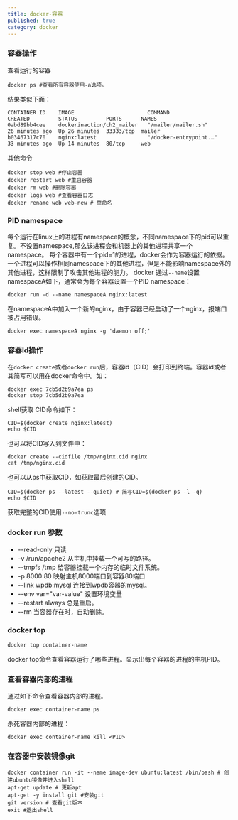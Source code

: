 ```yaml
---
title: docker-容器
published: true
category: docker
---
```


### 容器操作
查看运行的容器
```shell script
docker ps #查看所有容器使用-a选项。
```
结果类似下面：
```
CONTAINER ID    IMAGE                       COMMAND                  CREATED         STATUS         PORTS      NAMES
0abd89bb4cee    dockerinaction/ch2_mailer   "/mailer/mailer.sh"      26 minutes ago  Up 26 minutes  33333/tcp  mailer
b03467317c70    nginx:latest                "/docker-entrypoint.…"   33 minutes ago  Up 14 minutes  80/tcp     web
```
其他命令
```shell script
docker stop web #停止容器
docker restart web #重启容器
docker rm web #删除容器
docker logs web #查看容器日志
docker rename web web-new # 重命名
```

### PID namespace
每个运行在linux上的进程有namespace的概念，不同namespace下的pid可以重复。不设置namespace,那么该进程会和机器上的其他进程共享一个namespace。
每个容器中有一个pid=1的进程，docker会作为容器运行的依据。
一个进程可以操作相同namespace下的其他进程，但是不能影响namespace外的其他进程，这样限制了攻击其他进程的能力。
docker 通过`--name`设置namespaceA如下，通常会为每个容器设置一个PID namespace：
```shell script
docker run -d --name namespaceA nginx:latest
```
在namespaceA中加入一个新的nginx，由于容器已经启动了一个nginx，报端口被占用错误。
```shell script
docker exec namespaceA nginx -g 'daemon off;'
```

### 容器Id操作
在`docker create`或者`docker run`后，容器id（CID）会打印到终端。容器id或者其简写可以用在docker命令中。如：
```
docker exec 7cb5d2b9a7ea ps
docker stop 7cb5d2b9a7ea
```
shell获取 CID命令如下：
```shell script
CID=$(docker create nginx:latest)
echo $CID
```
也可以将CID写入到文件中：
```shell script
docker create --cidfile /tmp/nginx.cid nginx
cat /tmp/nginx.cid
```
也可以从ps中获取CID，如获取最后创建的CID。
```shell script
CID=$(docker ps --latest --quiet) # 简写CID=$(docker ps -l -q)
echo $CID
```
获取完整的CID使用`--no-trunc`选项

### docker run 参数
* --read-only 只读
* -v /run/apache2 从主机中挂载一个可写的路径。
* --tmpfs /tmp  给容器挂载一个内存的临时文件系统。
* -p 8000:80 映射主机8000端口到容器80端口
* --link wpdb:mysql 连接到wpdb容器的mysql。
* --env var="var-value" 设置环境变量
* --restart always 总是重启。
* --rm 当容器存在时，自动删除。

### docker top
```shell script
docker top container-name
```
docker top命令查看容器运行了哪些进程。显示出每个容器的进程的主机PID。

### 查看容器内部的进程
通过如下命令查看容器内部的进程。
```shell script
docker exec container-name ps
```
杀死容器内部的进程：
```shell script
docker exec container-name kill <PID>
```

### 在容器中安装镜像git
```shell script
docker container run -it --name image-dev ubuntu:latest /bin/bash # 创建ubuntu镜像并进入shell
apt-get update # 更新apt
apt-get -y install git #安装git
git version # 查看git版本
exit #退出shell
```